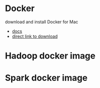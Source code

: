 # Docker

download and install Docker for Mac

- [docs](https://docs.docker.com/docker-for-mac/install/)
- [direct link to download](https://download.docker.com/mac/stable/Docker.dmg)

# Hadoop docker image

# Spark docker image

